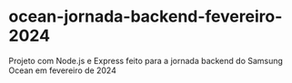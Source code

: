 # ocean-jornada-backend-fevereiro-2024
Projeto com Node.js e Express feito para a jornada backend do Samsung Ocean em fevereiro de 2024
